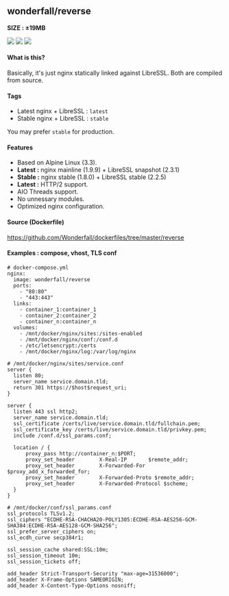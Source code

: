 ## wonderfall/reverse
**SIZE : ±19MB**

![](https://i.goopics.net/lv.jpg) ![](https://i.goopics.net/lL.png) ![](https://upload.wikimedia.org/wikipedia/en/2/25/LibreSSL_logo.jpg)

#### What is this?
Basically, it's just nginx statically linked against LibreSSL. Both are compiled from source.

#### Tags
- Latest nginx + LibreSSL : `latest`
- Stable nginx + LibreSSL : `stable`

You may prefer `stable` for production.

#### Features
- Based on Alpine Linux (3.3).
- **Latest :** nginx mainline (1.9.9) + LibreSSL snapshot (2.3.1)
- **Stable :** nginx stable (1.8.0) + LibreSSL stable (2.2.5)
- **Latest :** HTTP/2 support.
- AIO Threads support.
- No unnessary modules.
- Optimized nginx configuration.

#### Source (Dockerfile)
https://github.com/Wonderfall/dockerfiles/tree/master/reverse

#### Examples : compose, vhost, TLS conf
```
# docker-compose.yml
nginx:
  image: wonderfall/reverse
  ports:
    - "80:80"
    - "443:443"
  links:
    - container_1:container_1
    - container_2:container_2
    - container_n:container_n
  volumes:
    - /mnt/docker/nginx/sites:/sites-enabled
    - /mnt/docker/nginx/conf:/conf.d
    - /etc/letsencrypt:/certs
    - /mnt/docker/nginx/log:/var/log/nginx
```

```
# /mnt/docker/nginx/sites/service.conf
server {
  listen 80;
  server_name service.domain.tld;
  return 301 https://$host$request_uri;
}

server {
  listen 443 ssl http2;
  server_name service.domain.tld;
  ssl_certificate /certs/live/service.domain.tld/fullchain.pem;
  ssl_certificate_key /certs/live/service.domain.tld/privkey.pem;
  include /conf.d/ssl_params.conf;

  location / {
      proxy_pass http://container_n:$PORT;
      proxy_set_header        X-Real-IP       $remote_addr;
      proxy_set_header        X-Forwarded-For $proxy_add_x_forwarded_for;
      proxy_set_header        X-Forwarded-Proto $remote_addr;
      proxy_set_header        X-Forwarded-Protocol $scheme;
  }
}
```

```
# /mnt/docker/conf/ssl_params.conf
ssl_protocols TLSv1.2;
ssl_ciphers "ECDHE-RSA-CHACHA20-POLY1305:ECDHE-RSA-AES256-GCM-SHA384:ECDHE-RSA-AES128-GCM-SHA256";
ssl_prefer_server_ciphers on;
ssl_ecdh_curve secp384r1;

ssl_session_cache shared:SSL:10m;
ssl_session_timeout 10m;
ssl_session_tickets off;

add_header Strict-Transport-Security "max-age=31536000";
add_header X-Frame-Options SAMEORIGIN;
add_header X-Content-Type-Options nosniff;
```
